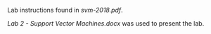 Lab instructions found in *svm-2018.pdf*.

*Lab 2 - Support Vector Machines.docx* was used to present the lab.
